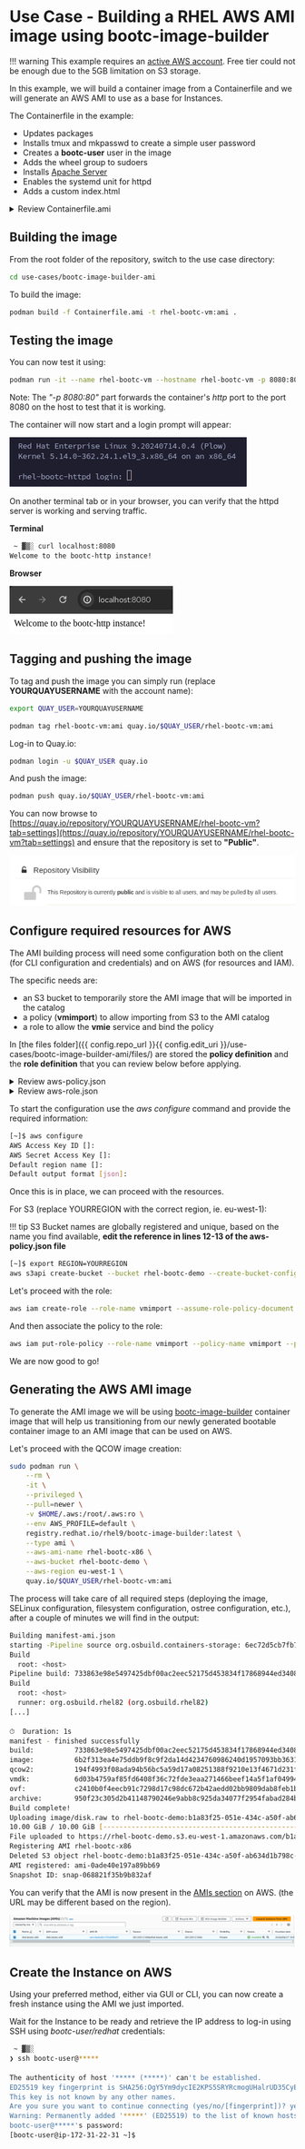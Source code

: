 # Use Case - Building a RHEL AWS AMI image using bootc-image-builder

!!! warning
    This example requires an [active AWS account](https://aws.amazon.com/). Free tier could not be enough due to the 5GB limitation on S3 storage.

In this example, we will build a container image from a Containerfile and we will generate an AWS AMI to use as a base for Instances.

The Containerfile in the example:

- Updates packages
- Installs tmux and mkpasswd to create a simple user password
- Creates a **bootc-user** user in the image
- Adds the wheel group to sudoers
- Installs [Apache Server](https://httpd.apache.org/)
- Enables the systemd unit for httpd
- Adds a custom index.html

<details>
  <summary>Review Containerfile.ami</summary>
  ```dockerfile
  --8<-- "use-cases/bootc-image-builder-ami/Containerfile.ami"
  ```
</details>

## Building the image

From the root folder of the repository, switch to the use case directory:

```bash
cd use-cases/bootc-image-builder-ami
```

To build the image:

```bash
podman build -f Containerfile.ami -t rhel-bootc-vm:ami .
```

## Testing the image

You can now test it using:

```bash
podman run -it --name rhel-bootc-vm --hostname rhel-bootc-vm -p 8080:80 rhel-bootc-vm:ami
```

Note: The *"-p 8080:80"* part forwards the container's *http* port to the port 8080 on the host to test that it is working.

The container will now start and a login prompt will appear:

![](./assets/bootc-container.png)

On another terminal tab or in your browser, you can verify that the httpd server is working and serving traffic.

**Terminal**

```bash
 ~ ▓▒░ curl localhost:8080
Welcome to the bootc-http instance!
```

**Browser**

![](./assets/browser-test.png)

## Tagging and pushing the image

To tag and push the image you can simply run (replace **YOURQUAYUSERNAME** with the account name):


```bash
export QUAY_USER=YOURQUAYUSERNAME
```

```bash
podman tag rhel-bootc-vm:ami quay.io/$QUAY_USER/rhel-bootc-vm:ami
```

Log-in to Quay.io:

```bash
podman login -u $QUAY_USER quay.io
```

And push the image:

```bash
podman push quay.io/$QUAY_USER/rhel-bootc-vm:ami
```

You can now browse to [https://quay.io/repository/YOURQUAYUSERNAME/rhel-bootc-vm?tab=settings](https://quay.io/repository/YOURQUAYUSERNAME/rhel-bootc-vm?tab=settings) and ensure that the repository is set to **"Public"**.

![](./assets/quay-repo-public.png)

## Configure required resources for AWS

The AMI building process will need some configuration both on the client (for CLI configuration and credentials) and on AWS (for resources and IAM).

The specific needs are:

- an S3 bucket to temporarily store the AMI image that will be imported in the catalog
- a policy (**vmimport**) to allow importing from S3 to the AMI catalog
- a role to allow the **vmie** service and bind the policy

In [the files folder]({{ config.repo_url }}{{ config.edit_uri }}/use-cases/bootc-image-builder-ami/files/) are stored the **policy definition** and the **role definition** that you can review below before applying.

<details>
  <summary>Review aws-policy.json</summary>
  ```json
  --8<-- "use-cases/bootc-image-builder-ami/files/aws-policy.json"
  ```
</details>

<details>
  <summary>Review aws-role.json</summary>
  ```json
  --8<-- "use-cases/bootc-image-builder-ami/files/aws-role.json"
  ```
</details>

To start the configuration use the *aws configure* command and provide the required information:

```bash
[~]$ aws configure 
AWS Access Key ID []: 
AWS Secret Access Key []: 
Default region name []: 
Default output format [json]:
```

Once this is in place, we can proceed with the resources.

For S3 (replace YOURREGION with the correct region, ie. eu-west-1):

!!! tip
    S3 Bucket names are globally registered and unique, based on the name you find available, **edit the reference in lines 12-13 of the aws-policy.json file**

```bash
[~]$ export REGION=YOURREGION
aws s3api create-bucket --bucket rhel-bootc-demo --create-bucket-configuration LocationConstraint=$REGION
```

Let's proceed with the role:

```bash
aws iam create-role --role-name vmimport --assume-role-policy-document file://files/aws-role.json 
```

And then associate the policy to the role:

```bash
aws iam put-role-policy --role-name vmimport --policy-name vmimport --policy-document file://files/aws-policy.json
```

We are now good to go!


## Generating the AWS AMI image

To generate the AMI image we will be using [bootc-image-builder](https://github.com/osbuild/bootc-image-builder) container image that will help us transitioning from our newly generated bootable container image to an AMI image that can be used on AWS.

Let's proceed with the QCOW image creation:

```bash
sudo podman run \
    --rm \
    -it \
    --privileged \
    --pull=newer \
    -v $HOME/.aws:/root/.aws:ro \
    --env AWS_PROFILE=default \
    registry.redhat.io/rhel9/bootc-image-builder:latest \
    --type ami \
    --aws-ami-name rhel-bootc-x86 \
    --aws-bucket rhel-bootc-demo \
    --aws-region eu-west-1 \
    quay.io/$QUAY_USER/rhel-bootc-vm:ami
```

The process will take care of all required steps (deploying the image, SELinux configuration, filesystem configuration, ostree configuration, etc.), after a couple of minutes we will find in the output:

```bash
Building manifest-ami.json
starting -Pipeline source org.osbuild.containers-storage: 6ec72d5cb7fb74985ee0fcdc8d90db85079cd08caa64fde9153c40aae3744f18
Build
  root: <host>
Pipeline build: 733863e98e5497425dbf00ac2eec52175d453834f17868944ed3408bcd9a3d16
Build
  root: <host>
  runner: org.osbuild.rhel82 (org.osbuild.rhel82)
[...]

⏱  Duration: 1s
manifest - finished successfully
build:          733863e98e5497425dbf00ac2eec52175d453834f17868944ed3408bcd9a3d16
image:          6b2f313ea4e75ddb9f8c9f2da14d4234760986240d1957093bb3631f0010c09e
qcow2:          194f4993f08ada94b56bc5a59d17a08251388f9210e13f4671d231f7cd9abb97
vmdk:           6d03b4759af85fd6408f36c72fde3eaa271466beef14a5f1af0499410055df9c
ovf:            c2410b0f4eecb91c7298d17c98dc672b42aedd02bb9809dab8feb1b185259689
archive:        950f23c305d2b41148790246e9abb8c925da34077f2954fabad284b9782f914e
Build complete!
Uploading image/disk.raw to rhel-bootc-demo:b1a83f25-051e-434c-a50f-ab634d1b798c-disk.raw
10.00 GiB / 10.00 GiB [------------------------------------------------------------------------------------------------------------------------------------------------------------------------------------------------------------------------------------------------------------------------------------------------------------------------------------------------------------------] 100.00% 79.03 MiB p/s
File uploaded to https://rhel-bootc-demo.s3.eu-west-1.amazonaws.com/b1a83f25-051e-434c-a50f-ab634d1b798c-disk.raw
Registering AMI rhel-bootc-x86
Deleted S3 object rhel-bootc-demo:b1a83f25-051e-434c-a50f-ab634d1b798c-disk.raw
AMI registered: ami-0ade40e197a89bb69
Snapshot ID: snap-068821f35b9b832af

```

You can verify that the AMI is now present in the [AMIs section](https://eu-west-1.console.aws.amazon.com/ec2/home?region=eu-west-1#Images:visibility=owned-by-me) on AWS. (the URL may be different based on the region).

![](./assets/aws-ami.png)


## Create the Instance on AWS

Using your preferred method, either via GUI or CLI, you can now create a fresh instance using the AMI we just imported.

Wait for the Instance to be ready and retrieve the IP address to log-in using SSH using *bootc-user/redhat* credentials:

```bash
 ~ ▓▒░ 
❯ ssh bootc-user@*****

The authenticity of host '***** (*****)' can't be established.
ED25519 key fingerprint is SHA256:OgY5Ym9dycIE2KPS5SRYRcmogUHalrUD35CyEH2A/j4.
This key is not known by any other names.
Are you sure you want to continue connecting (yes/no/[fingerprint])? yes
Warning: Permanently added '*****' (ED25519) to the list of known hosts.
bootc-user@*****'s password: 
[bootc-user@ip-172-31-22-31 ~]$ 
```

